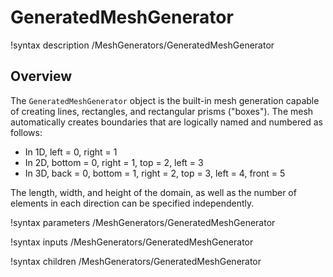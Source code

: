 # GeneratedMeshGenerator

!syntax description /MeshGenerators/GeneratedMeshGenerator

## Overview

The `GeneratedMeshGenerator` object is the built-in mesh generation capable of creating lines, rectangles, and rectangular
prisms ("boxes"). The mesh automatically creates boundaries that are logically named and numbered as follows:

- In 1D, left = 0, right = 1
- In 2D, bottom = 0, right = 1, top = 2, left = 3
- In 3D, back = 0, bottom = 1, right = 2, top = 3, left = 4, front = 5

The length, width, and height of the domain, as well as the number of elements in each direction can be specified
independently.

!syntax parameters /MeshGenerators/GeneratedMeshGenerator

!syntax inputs /MeshGenerators/GeneratedMeshGenerator

!syntax children /MeshGenerators/GeneratedMeshGenerator

